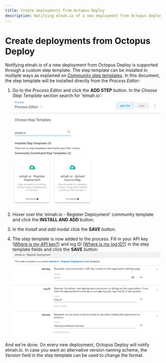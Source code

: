 ```yaml
---
title: Create deployments from Octopus Deploy
description: Notifying elmah.io of a new deployment from Octopus Deploy is supported through a custom step template. Learn how to set it up in this article.
---
```


# Create deployments from Octopus Deploy

Notifying elmah.io of a new deployment from Octopus Deploy is supported through a custom step template. The step template can be installed in multiple ways as explained on <a href="https://www.octopus.com/docs/projects/community-step-templates" target="_blank" rel="noopener noreferrer">Community step templates</a>. In this document, the step template will be installed directly from the *Process Editor*:

1. Go to the *Process Editor* and click the **ADD STEP** button. In the *Choose Step Template* section search for 'elmah.io':
![Search step template](images/deploy-notification/octopus_search_step_template.png)

2. Hover over the 'elmah.io - Register Deployment' community template and click the **INSTALL AND ADD** button.

3. In the *Install and add* modal click the **SAVE** button.

4. The step template is now added to the process. Fill in your API key ([Where is my API key?](https://docs.elmah.io/where-is-my-api-key/)) and log ID ([Where is my log ID?](https://docs.elmah.io/where-is-my-log-id/)) in the step template fields and click the **SAVE** button:
![Fill in fields](images/deploy-notification/octopus_step_template.png)

And we're done. On every new deployment, Octopus Deploy will notify elmah.io. In case you want an alternative version naming scheme, the *Version* field in the step template can be used to change the format.